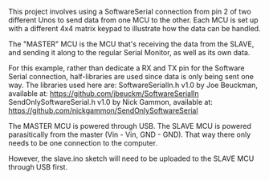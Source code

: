 This project involves using a SoftwareSerial connection from pin 2 of two different Unos to send data from one MCU to the other. Each MCU is set up with a different 4x4 matrix keypad to illustrate how the data can be handled.<p>

The "MASTER" MCU is the MCU that's receiving the data from the SLAVE, and sending it along to the regular Serial Monitor, as well as its own data.<p>
For this example, rather than dedicate a RX and TX pin for the Software Serial connection, half-libraries are used since data is only being sent one way. The libraries used here are:
  SoftwareSerialIn.h v1.0 by Joe Beuckman, available at: https://github.com/jbeuckm/SoftwareSerialIn<br>
SendOnlySoftwareSerial.h v1.0 by Nick Gammon, available at: https://github.com/nickgammon/SendOnlySoftwareSerial<p>

The MASTER MCU is powered through USB. The SLAVE MCU is powered parasitically from the master (Vin - Vin, GND - GND). That way there only needs to be one connection to the computer.<p>

However, the slave.ino sketch will need to be uploaded to the SLAVE MCU through USB first.
